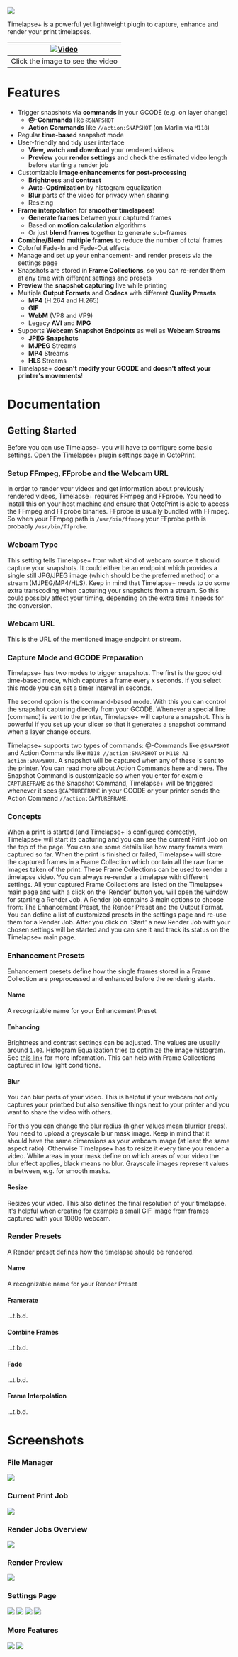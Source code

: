 ![](https://github.com/cmuche/octoprint-timelapseplus/raw/master/assets/logo.png)

Timelapse+ is a powerful yet lightweight plugin to capture, enhance and render your print timelapses.

| [![Video](https://github.com/cmuche/octoprint-timelapseplus/raw/master/assets/timelapseplus.gif)](https://www.youtube.com/watch?v=fV8yoPwcXAU) |
|------------------------------------------------------------------------------------------------------------------------------------------------|
| Click the image to see the video                                                                                                               |                                                                                                               |

# Features
- Trigger snapshots via __commands__ in your GCODE (e.g. on layer change)
  - __@-Commands__ like ``@SNAPSHOT``
  - __Action Commands__ like ``//action:SNAPSHOT`` (on Marlin via ``M118``)
- Regular __time-based__ snapshot mode
- User-friendly and tidy user interface
  - __View, watch and download__ your rendered videos
  - __Preview__ your __render settings__ and check the estimated video length before starting a render job
- Customizable __image enhancements for post-processing__
  - __Brightness__ and __contrast__
  - __Auto-Optimization__ by histogram equalization
  - __Blur__ parts of the video for privacy when sharing
  - Resizing
- __Frame interpolation__ for __smoother timelapses__!
  - __Generate frames__ between your captured frames
  - Based on __motion calculation__ algorithms
  - Or just __blend frames__ together to generate sub-frames
- __Combine/Blend multiple frames__ to reduce the number of total frames
- Colorful Fade-In and Fade-Out effects
- Manage and set up your enhancement- and render presets via the settings page
- Snapshots are stored in __Frame Collections__, so you can re-render them at any time with different settings and presets
- __Preview__ the __snapshot capturing__ live while printing
- Multiple __Output Formats__ and __Codecs__ with different __Quality Presets__
  - __MP4__ (H.264 and H.265)
  - __GIF__
  - __WebM__ (VP8 and VP9)
  - Legacy __AVI__ and __MPG__
- Supports __Webcam Snapshot Endpoints__ as well as __Webcam Streams__
  - __JPEG Snapshots__
  - __MJPEG__ Streams
  - __MP4__ Streams
  - __HLS__ Streams
- Timelapse+ __doesn't modify your GCODE__ and __doesn't affect your printer's movements__!

# Documentation

## Getting Started
Before you can use Timelapse+ you will have to configure some basic settings. Open the Timelapse+ plugin settings page in OctoPrint.

### Setup FFmpeg, FFprobe and the Webcam URL
In order to render your videos and get information about previously rendered videos, Timelapse+ requires FFmpeg and FFprobe.
You need to install this on your host machine and ensure that OctoPrint is able to access the FFmpeg and FFprobe binaries.
FFprobe is usually bundled with FFmpeg. So when your FFmpeg path is `/usr/bin/ffmpeg` your FFprobe path is probably `/usr/bin/ffprobe`.

### Webcam Type
This setting tells Timelapse+ from what kind of webcam source it should capture your snapshots.
It could either be an endpoint which provides a single still JPG/JPEG image (which should be the preferred method)
or a stream (MJPEG/MP4/HLS). Keep in mind that Timelapse+ needs to do some extra transcoding when capturing your snapshots from a stream.
So this could possibly affect your timing, depending on the extra time it needs for the conversion.

### Webcam URL
This is the URL of the mentioned image endpoint or stream.

### Capture Mode and GCODE Preparation
Timelapse+ has two modes to trigger snapshots.
The first is the good old time-based mode, which captures a frame every x seconds.
If you select this mode you can set a timer interval in seconds.

The second option is the command-based mode. With this you can control the snapshot capturing directly from your GCODE.
Whenever a special line (command) is sent to the printer, Timelapse+ will capture a snapshot.
This is powerful if you set up your slicer so that it generates a snapshot command when a layer change occurs.

Timelapse+ supports two types of commands: @-Commands like `@SNAPSHOT` and Action Commands like `M118 //action:SNAPSHOT` or `M118 A1 action:SNAPSHOT`.
A snapshot will be captured when any of these is sent to the printer.
You can read more about Action Commands [here](https://docs.octoprint.org/en/master/features/action_commands.html) and [here](https://marlinfw.org/docs/gcode/M118.html).
The Snapshot Command is customizable so when you enter for examle `CAPTUREFRAME` as the Snapshot Command, Timelapse+ will be triggered whenever it sees `@CAPTUREFRAME` in your GCODE or your printer sends the Action Command `//action:CAPTUREFRAME`. 

### Concepts
When a print is started (and Timelapse+ is configured correctly), Timelapse+ will start its capturing and you can see the current Print Job on the top of the page.
You can see some details like how many frames were captured so far. When the print is finished or failed, Timelapse+ will store the captured frames in a Frame Collection which contain all the raw frame images taken of the print. These Frame Collections can be used to render a timelapse video. You can always re-render a timelapse with different settings. All your captured Frame Collections are listed on the Timelapse+ main page and with a click on the 'Render' button you will open the window for starting a Render Job. A Render job contains 3 main options to choose from: The Enhancement Preset, the Render Preset and the Output Format. You can define a list of customized presets in the settings page and re-use them for a Render Job. After you click on 'Start' a new Render Job with your chosen settings will be started and you can see it and track its status on the Timelapse+ main page.

### Enhancement Presets
Enhancement presets define how the single frames stored in a Frame Collection are preprocessed and enhanced before the rendering starts.

#### Name
A recognizable name for your Enhancement Preset

#### Enhancing
Brightness and contrast settings can be adjusted. The values are usually around `1.00`.
Histogram Equalization tries to optimize the image histogram. See [this link](https://pillow.readthedocs.io/en/stable/reference/ImageOps.html#PIL.ImageOps.equalize) for more information. This can help with Frame Collections captured in low light conditions.

#### Blur
You can blur parts of your video. This is helpful if your webcam not only captures your printbed but also sensitive things next to your printer and you want to share the video with others.

For this you can change the blur radius (higher values mean blurrier areas). You need to upload a greyscale blur mask image. Keep in mind that it should have the same dimensions as your webcam image (at least the same aspect ratio). Otherwise Timelapse+ has to resize it every time you render a video.
White areas in your mask define on which areas of vour video the blur effect applies, black means no blur. Grayscale images represent values in between, e.g. for smooth masks.

#### Resize
Resizes your video. This also defines the final resolution of your timelapse. It's helpful when creating for example a small GIF image from frames captured with your 1080p webcam.

### Render Presets
A Render preset defines how the timelapse should be rendered.

#### Name
A recognizable name for your Render Preset

#### Framerate
...t.b.d.

#### Combine Frames
...t.b.d.

#### Fade
...t.b.d.

#### Frame Interpolation
...t.b.d.

# Screenshots

### File Manager
[![](https://github.com/cmuche/octoprint-timelapseplus/raw/master/assets/screenshots/files.png)](https://github.com/cmuche/octoprint-timelapseplus/raw/master/assets/screenshots/files.png)

### Current Print Job
[![](https://github.com/cmuche/octoprint-timelapseplus/raw/master/assets/screenshots/current-print.png)](https://github.com/cmuche/octoprint-timelapseplus/raw/master/assets/screenshots/current-print.png)

### Render Jobs Overview
[![](https://github.com/cmuche/octoprint-timelapseplus/raw/master/assets/screenshots/render-jobs.png)](https://github.com/cmuche/octoprint-timelapseplus/raw/master/assets/screenshots/render-jobs.png)

### Render Preview
[![](https://github.com/cmuche/octoprint-timelapseplus/raw/master/assets/screenshots/render-preview.png)](https://github.com/cmuche/octoprint-timelapseplus/raw/master/assets/screenshots/render-preview.png)

### Settings Page
[![](https://github.com/cmuche/octoprint-timelapseplus/raw/master/assets/screenshots/settings-general.png)](https://github.com/cmuche/octoprint-timelapseplus/raw/master/assets/screenshots/settings-general.png)
[![](https://github.com/cmuche/octoprint-timelapseplus/raw/master/assets/screenshots/settings-enhancement.png)](https://github.com/cmuche/octoprint-timelapseplus/raw/master/assets/screenshots/settings-enhancement.png)
[![](https://github.com/cmuche/octoprint-timelapseplus/raw/master/assets/screenshots/settings-render-1.png)](https://github.com/cmuche/octoprint-timelapseplus/raw/master/assets/screenshots/settings-render-1.png)
[![](https://github.com/cmuche/octoprint-timelapseplus/raw/master/assets/screenshots/settings-render-2.png)](https://github.com/cmuche/octoprint-timelapseplus/raw/master/assets/screenshots/settings-render-2.png)

### More Features
[![](https://github.com/cmuche/octoprint-timelapseplus/raw/master/assets/screenshots/prerequisites.png)](https://github.com/cmuche/octoprint-timelapseplus/raw/master/assets/screenshots/prerequisites.png)
[![](https://github.com/cmuche/octoprint-timelapseplus/raw/master/assets/screenshots/toast.png)](https://github.com/cmuche/octoprint-timelapseplus/raw/master/assets/screenshots/toast.png)
